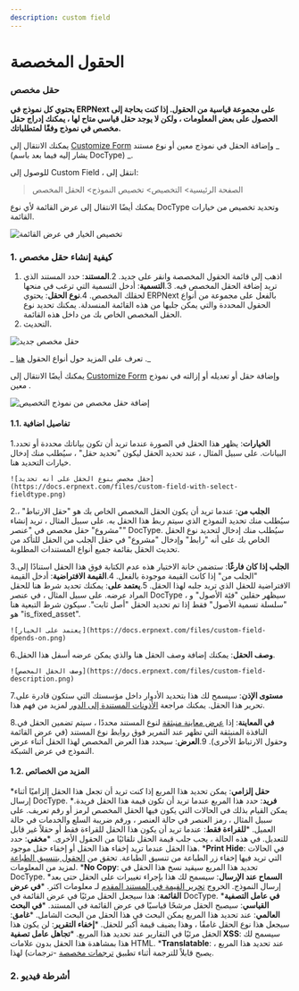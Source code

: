 ```yaml
---
description: custom field
---
```


# الحقول المخصصة

### حقل مخصص

**يحتوي كل نموذج في ERPNext على مجموعة قياسية من الحقول. إذا كنت بحاجة إلى الحصول على بعض المعلومات ، ولكن لا يوجد حقل قياسي متاح لها ، يمكنك إدراج حقل مخصص في نموذج وفقًا لمتطلباتك.**

يمكنك الانتقال إلى [Customize Form](https://docs.erpnext.com/docs/v13/user/manual/en/customize-erpnext/customize-form) وإضافة الحقل في نموذج معين أو نوع مستند \_ (يشار إليه فيما بعد باسم DocType) \_.

للوصول إلى Custom Field ، انتقل إلى:

> الصفحة الرئيسية> التخصيص> تخصيص النموذج> الحقل المخصص

يمكنك أيضًا الانتقال إلى عرض القائمة لأي نوع DocType وتحديد تخصيص من خيارات القائمة.

![تخصيص الخيار في عرض القائمة](https://docs.erpnext.com/files/customize-option-in-list-view.png)

### 1. كيفية إنشاء حقل مخصص

1. اذهب إلى قائمة الحقول المخصصة وانقر على جديد. 2.**المستند**: حدد المستند الذي تريد إضافة الحقل المخصص فيه. 3.**التسمية**: أدخل التسمية التي ترغب في منحها لحقلك المخصص. 4.**نوع الحقل**: يحتوي ERPNext بالفعل على مجموعة من أنواع الحقول المحددة والتي يمكن جلبها من هذه القائمة المنسدلة. يمكنك تحديد نوع الحقل المخصص الخاص بك من داخل هذه القائمة.
2. التحديث.

![حقل مخصص جديد](https://docs.erpnext.com/files/new-custom-field.png)

\_ تعرف على المزيد حول أنواع الحقول [هنا](https://docs.erpnext.com/docs/v13/user/manual/en/customize-erpnext/articles/field-types.html) .\_

يمكنك أيضًا الانتقال إلى [Customize Form](https://docs.erpnext.com/docs/v13/user/manual/en/customize-erpnext/customize-form) وإضافة حقل أو تعديله أو إزالته في نموذج معين .

![إضافة حقل مخصص من نموذج التخصيص](https://docs.erpnext.com/files/customize-erpnext-custom-field-from-customize-form.gif)

#### 1.1. تفاصيل اضافية

1.**الخيارات**: يظهر هذا الحقل في الصورة عندما تريد أن تكون بياناتك محددة أو تحدد البيانات. على سبيل المثال ، عند تحديد الحقل ليكون "تحديد حقل" ، سيُطلب منك إدخال خيارات التحديد هنا.

```
![حقل مخصص بنوع الحقل على أنه تحديد](https://docs.erpnext.com/files/custom-field-with-select-fieldtype.png)
```

2.**الجلب من**: عندما تريد أن يكون الحقل المخصص الخاص بك هو "حقل الارتباط" ، سيُطلب منك تحديد النموذج الذي سيتم ربط هذا الحقل به. على سبيل المثال ، تريد إنشاء "مشروع" حقل مخصص في "عنصر" DocType. سيُطلب منك إدخال لتحديد نوع الحقل الخاص بك على أنه "رابط" وإدخال "مشروع" في حقل الجلب من الحقل للتأكد من تحديث الحقل بقائمة جميع أنواع المستندات المطلوبة.

3.**الجلب إذا كان فارغًا**: ستضمن خانة الاختيار هذه عدم الكتابة فوق هذا الحقل استنادًا إلى "الجلب من" إذا كانت القيمة موجودة بالفعل. 4.**القيمة الافتراضية**: أدخل القيمة الافتراضية للحقل الذي تريد جلبه لهذا الحقل. 5.**يعتمد على**: يمكنك تحديد شرط هنا للحقل المراد عرضه. على سبيل المثال ، في عنصر DocType ، سيظهر حقلين "فئة الأصول" و "سلسلة تسمية الأصول" فقط إذا تم تحديد الحقل "أصل ثابت". سيكون شرط التبعية هنا هو "is\_fixed\_asset".

```
![يعتمد على الخيار](https://docs.erpnext.com/files/custom-field-dpends-on.png)
```

6.**وصف الحقل**: يمكنك إضافة وصف الحقل هنا والذي يمكن عرضه أسفل هذا الحقل.

```
![وصف الحقل المخصص](https://docs.erpnext.com/files/custom-field-description.png)
```

7.**مستوى الإذن**: سيسمح لك هذا بتحديد الأدوار داخل مؤسستك التي ستكون قادرة على تحرير هذا الحقل. يمكنك مراجعة [الأذونات المستندة إلى الدور](https://docs.erpnext.com/docs/v13/user/manual/en/setting-up/users-and-permissions/role-based-permissions) لمزيد من فهم هذا.

8.**في المعاينة**: إذا [عرض معاينة منبثقة](https://docs.erpnext.com/docs/v13/user/manual/en/customize-erpnext/customize-form#13-more-properties) لنوع المستند محددًا ، سيتم تضمين الحقل في النافذة المنبثقة التي تظهر عند التمرير فوق روابط نوع المستند (في عرض القائمة وحقول الارتباط الأخرى). 9.**العرض**: سيحدد هذا العرض المخصص لهذا الحقل أثناء عرض النموذج في عرض الشبكة.

#### 1.2. المزيد من الخصائص

\***حقل إلزامي**: يمكن تحديد هذا المربع إذا كنت تريد أن تجعل هذا الحقل إلزاميًا أثناء إرسال DocType. \***فريد**: حدد هذا المربع عندما تريد أن تكون قيمة هذا الحقل فريدة. يمكن القيام بذلك في الحالات التي يكون فيها الحقل المخصص لرمز أو رقم تعريف. على سبيل المثال ، رمز العنصر في حالة العنصر ، ورقم ضريبة السلع والخدمات في حالة العميل. \***للقراءة فقط**: عندما تريد أن يكون هذا الحقل للقراءة فقط أو حقلاً غير قابل للتعديل. في هذه الحالة ، يجب جلب قيمة الحقل تلقائيًا من الحقول الأخرى. \***مخفي**: حدد هذا الحقل عندما تريد إخفاء هذا الحقل أو إخفاء حقل موجود. \***Print Hide**: في الحالات التي تريد فيها إخفاء زر الطباعة من تنسيق الطباعة. تحقق من [الحقول بتنسيق الطباعة](https://docs.erpnext.com/docs/v13/user/manual/en/customize-erpnext/articles/making-fields-visible-in-print-format) لمزيد من المعلومات. \***No Copy**: تحديد هذا المربع سيقيد نسخ هذا الحقل في DocType. \***السماح عند الإرسال**: سيسمح لك هذا بإجراء تغييرات على الحقل حتى بعد إرسال النموذج. الخروج [تحرير القيمة في المستند المقدم](https://docs.erpnext.com/docs/v13/user/manual/en/customize-erpnext/articles/allow-fields-to-be-changed-after-submission) لـ معلومات اكثر. \***في عرض القائمة**: هذا سيجعل الحقل مرئيًا في عرض القائمة في DocType. \***في عامل التصفية القياسي**: سيصبح الحقل مرشحًا قياسيًا في عرض القائمة في المستند. \***في البحث العالمي**: عند تحديد هذا المربع يمكن البحث في هذا الحقل من البحث الشامل. \***غامق**: سيجعل هذا نوع الحقل غامقًا ، وهذا يضيف قيمة أكبر للحقل. \***إخفاء التقرير**: لن يكون هذا الحقل مرئيًا في التقارير عند تحديد هذا المربع. \***تجاهل عامل تصفية XSS**: سيسمح لك هذا بمشاهدة هذا الحقل بدون علامات HTML. \***Translatable**: عند تحديد هذا المربع ، يصبح قابلاً للترجمة أثناء تطبيق [ترجمات مخصصة](https://docs.erpnext.com/docs/v13/user/manual/en/setting-up/print/custom) -ترجمات) لهذا.

### 2. أشرطة فيديو
